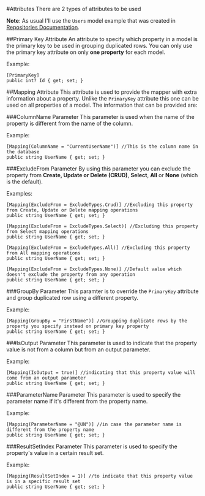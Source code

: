 #Attributes
There are 2 types of attributes to be used

**Note**: As usual I'll use the `Users` model example that was created in [Repositories Documentation](https://github.com/AndrewFahmy/SqlMapper/blob/master/docs/creating_repositories.md).

##Primary Key Attribute
An attribute to specify which property in a model is the primary key to be used in grouping duplicated rows. You can only use the primary key attribute on only **one property** for each model.

Example:
```
[PrimaryKey]
public int? Id { get; set; }
```

##Mapping Attribute
This attribute is used to provide the mapper with extra information about a property. Unlike the `PrimaryKey` attribute this one can be used on all properties of a model. The information that can be provided are:

###ColumnName Parameter
This parameter is used when the name of the property is different from the name of the column.

Example:
```
[Mapping(ColumnName = "CurrentUserName")] //This is the column name in the database
public string UserName { get; set; }
```

###ExcludeFrom Parameter
By using this parameter you can exclude the property from **Create, Update or Delete (CRUD)**, **Select**, **All** or **None** (which is the default).

Examples:
```
[Mapping(ExcludeFrom = ExcludeTypes.Crud)] //Excluding this property from Create, Update or Delete mapping operations
public string UserName { get; set; }
```

```
[Mapping(ExcludeFrom = ExcludeTypes.Select)] //Excluding this property from Select mapping operations
public string UserName { get; set; }
```

```
[Mapping(ExcludeFrom = ExcludeTypes.All)] //Excluding this property from All mapping operations
public string UserName { get; set; }
```

```
[Mapping(ExcludeFrom = ExcludeTypes.None)] //Default value which doesn't exclude the property from any operation
public string UserName { get; set; }
```

###GroupBy Parameter
This paramter is to override the `PrimaryKey` attribute and group duplicated row using a different property.

Example:
```
[Mapping(GroupBy = "FirstName")] //Groupping duplicate rows by the property you specify instead on primary key property
public string UserName { get; set; }
```

###IsOutput Parameter
This parameter is used to indicate that the property value is not from a column but from an output parameter.

Example:
```
[Mapping(IsOutput = true)] //indicating that this property value will come from an output parameter
public string UserName { get; set; }
```

###ParameterName Parameter
This parameter is used to specify the parameter name if it's different from the property name.

Example:
```
[Mapping(ParameterName = "@UN")] //in case the parameter name is different from the property name
public string UserName { get; set; }
```

###ResultSetIndex Parameter
This parameter is used to specify the property's value in a certain result set.

Example:
```
[Mapping(ResultSetIndex = 1)] //to indicate that this property value is in a specific result set
public string UserName { get; set; }
```
